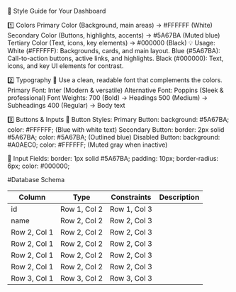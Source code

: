 🎨 Style Guide for Your Dashboard

1️⃣ Colors
Primary Color (Background, main areas) → #FFFFFF (White)
Secondary Color (Buttons, highlights, accents) → #5A67BA (Muted blue)
Tertiary Color (Text, icons, key elements) → #000000 (Black)
💡 Usage:
White (#FFFFFF): Backgrounds, cards, and main layout.
Blue (#5A67BA): Call-to-action buttons, active links, and highlights.
Black (#000000): Text, icons, and key UI elements for contrast.

2️⃣ Typography
📌 Use a clean, readable font that complements the colors.
Primary Font: Inter (Modern & versatile)
Alternative Font: Poppins (Sleek & professional)
Font Weights:
700 (Bold) → Headings
500 (Medium) → Subheadings
400 (Regular) → Body text

3️⃣ Buttons & Inputs
🔘 Button Styles:
Primary Button: background: #5A67BA; color: #FFFFFF; (Blue with white text)
Secondary Button: border: 2px solid #5A67BA; color: #5A67BA; (Outlined blue)
Disabled Button: background: #A0AEC0; color: #FFFFFF; (Muted gray when inactive)

🔲 Input Fields:
border: 1px solid #5A67BA;
padding: 10px;
border-radius: 6px;
color: #000000;

#Database Schema

| Column   | Type     | Constraints  | Description  |
|----------|----------|--------------|--------------|
| id       | Row 1, Col 2 | Row 1, Col 3 |
| name     | Row 2, Col 2 | Row 2, Col 3 |
| Row 2, Col 1 | Row 2, Col 2 | Row 2, Col 3 |
| Row 2, Col 1 | Row 2, Col 2 | Row 2, Col 3 |
| Row 2, Col 1 | Row 2, Col 2 | Row 2, Col 3 |
| Row 2, Col 1 | Row 2, Col 2 | Row 2, Col 3 |
| Row 3, Col 1 | Row 3, Col 2 | Row 3, Col 3 |
